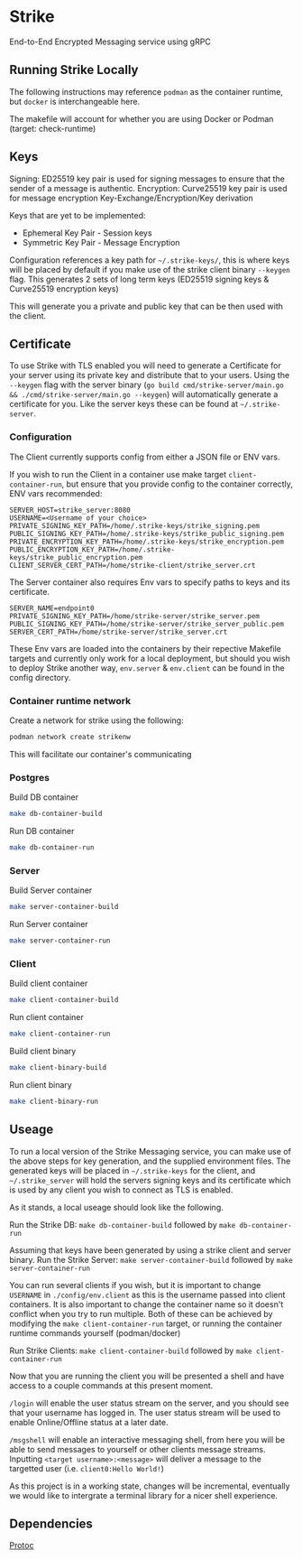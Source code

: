 # Strike

End-to-End Encrypted Messaging service using gRPC

## Running Strike Locally

The following instructions may reference `podman` as the container runtime, but `docker` is interchangeable here.

The makefile will account for whether you are using Docker or Podman (target: check-runtime)

## Keys

Signing: ED25519 key pair is used for signing messages to ensure that the sender of a message is authentic.
Encryption: Curve25519 key pair is used for message encryption Key-Exchange/Encryption/Key derivation

Keys that are yet to be implemented:
- Ephemeral Key Pair - Session keys
- Symmetric Key Pair - Message Encryption

Configuration references a key path for `~/.strike-keys/`, this is where keys will be placed by default if you make use of the strike client binary `--keygen` flag. This generates 2 sets of long term keys (ED25519 signing keys & Curve25519 encryption keys)

This will generate you a private and public key that can be then used with the client.

## Certificate
To use Strike with TLS enabled you will need to generate a Certificate for your server using its private key and distribute that to your users.
Using the `--keygen` flag with the server binary (`go build cmd/strike-server/main.go && ./cmd/strike-server/main.go --keygen`) will automatically generate a certificate for you.
Like the server keys these can be found at `~/.strike-server`.

### Configuration
The Client currently supports config from either a JSON file or ENV vars.

If you wish to run the Client in a container use make target `client-container-run`, but ensure that you provide config to the container correctly, ENV vars recommended:

    SERVER_HOST=strike_server:8080
    USERNAME=<Username of your choice>
    PRIVATE_SIGNING_KEY_PATH=/home/.strike-keys/strike_signing.pem
    PUBLIC_SIGNING_KEY_PATH=/home/.strike-keys/strike_public_signing.pem
    PRIVATE_ENCRYPTION_KEY_PATH=/home/.strike-keys/strike_encryption.pem
    PUBLIC_ENCRYPTION_KEY_PATH=/home/.strike-keys/strike_public_encryption.pem
    CLIENT_SERVER_CERT_PATH=/home/strike-client/strike_server.crt

The Server container also requires Env vars to specify paths to keys and its certificate.

    SERVER_NAME=endpoint0
    PRIVATE_SIGNING_KEY_PATH=/home/strike-server/strike_server.pem
    PUBLIC_SIGNING_KEY_PATH=/home/strike-server/strike_server_public.pem
    SERVER_CERT_PATH=/home/strike-server/strike_server.crt

These Env vars are loaded into the containers by their repective Makefile targets and currently only work for a local deployment,
but should you wish to deploy Strike another way, `env.server` & `env.client` can be found in the config directory.

### Container runtime network
Create a network for strike using the following:
```bash
podman network create strikenw
```
This will facilitate our container's communicating

<!-- TODO: [k3d](https://k3d.io/stable/) + [tilt](https://tilt.dev/) as a means for Docker users or Implementing [Podman pods](https://docs.podman.io/en/v5.2.5/markdown/podman-pod-create.1.html) directly.

Either way the K8s manifests will be rolled once and used as needed. -->

### Postgres

Build DB container
```bash
make db-container-build
```
Run DB container
```bash
make db-container-run
```

### Server
Build Server container
```bash
make server-container-build
```
Run Server container
```bash
make server-container-run
```

### Client
Build client container
```bash
make client-container-build
```
Run client container
```bash
make client-container-run
```

Build client binary
```bash
make client-binary-build
```

Run client binary
```bash
make client-binary-run
```

## Useage

To run a local version of the Strike Messaging service, you can make use of the above steps for key generation, and the supplied environment files.
The generated keys will be placed in `~/.strike-keys` for the client, and `~/.strike_server` will hold the servers signing keys and its certificate which is used by any client you wish to connect as TLS is enabled.

As it stands, a local useage should look like the following.

Run the Strike DB: `make db-container-build` followed by `make db-container-run`

Assuming that keys have been generated by using a strike client and server binary.
Run the Strike Server: `make server-container-build` followed by `make server-container-run`

You can run several clients if you wish, but it is important to change `USERNAME` in `./config/env.client` as this is the username passed into client containers. It is also important to change the container name so it doesn't conflict when you try to run multiple. Both of these can be achieved by modifying the `make client-container-run` target, or running the container runtime commands yourself (podman/docker)

Run Strike Clients: `make client-container-build` followed by `make client-container-run`

Now that you are running the client you will be presented a shell and have access to a couple commands at this present moment.

`/login` will enable the user status stream on the server, and you should see that your username has logged in. The user status stream will be used to enable Online/Offline status at a later date.

`/msgshell` will enable an interactive messaging shell, from here you will be able to send messages to yourself or other clients message streams.
Inputting `<target username>:<message>` will deliver a message to the targetted user (i.e. `client0:Hello World!`)

As this project is in a working state, changes will be incremental, eventually we would like to intergrate a terminal library for a nicer shell experience.

## Dependencies
[Protoc](https://grpc.io/docs/protoc-installation/)
[]()

